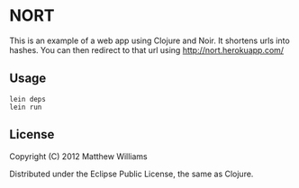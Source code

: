 # NORT

This is an example of a web app using Clojure and Noir. It shortens urls into hashes. You can then redirect to that url using http://nort.herokuapp.com/<hash>

## Usage

    lein deps
    lein run

## License

Copyright (C) 2012 Matthew Williams

Distributed under the Eclipse Public License, the same as Clojure.
